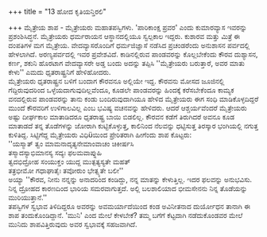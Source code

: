 +++
title = "13 ಹೋದ ಕೃತಿಯನ್ತಿರಲಿ"

+++
ಮೈತ್ರೇಯ ಶಾಪ - ಮೈತ್ರೇಯರು ಮಹಾತಪಸ್ವಿಗಳು. 'ಪಾರಿಕಾಂಕ್ಷ ಪ್ರವರ' ಎಂದು ಕುಮಾರವ್ಯಾಸ ಇವರನ್ನು ಪ್ರಶಂಶಿಸಿದ್ಧನೆ. ಮೈತ್ರೇಯರು ಧರ್ಮರಾಯನ ಆಸ್ಥಾನದಲ್ಲಿಯೂ ಸ್ವಲ್ಪಕಾಲ ಇದ್ದರು. ಕುಶಾರವ ಮತ್ತು ಮಿತ್ರೆ ಈ ದಂಪತಿಗಳ ಮಗ ಮೈತ್ರೇಯ. ವೇದವ್ಯಾಸರೊಂದಿಗೆ ಧರ್ಮಜಿಜ್ಞಾಸೆ ನಡೆಸಿದ ಪ್ರಚಂಡರೆಂದು ಅನುಶಾಸನ ಪರ್ವದಲ್ಲಿ ಹೇಳಲಾಗಿದೆ. ಅರಣ್ಯಪರ್ವದಲ್ಲಿ ಇವರ ಪ್ರವೇಶವಿದೆ. ಕಾಡಿನಲ್ಲಿರುವ ಪಾಂಡವರನ್ನು ಕೊಲ್ಲಬೇಕೆಂದು ಕೌರವ ದುಶ್ಯಾಸನ, ಕರ್ಣ, ಶಕುನಿ ಹೊರಟಾಗ ವೇದವ್ಯಾಸರೇ ಅಡ್ಡ ಬಂದು ಅದನ್ನು ತಪ್ಪಿಸಿ ''ಮೈತ್ರೇಯರು ಬರುತ್ತಾರೆ, ಅವರ ಮಾತು ಕೇಳು'' ಎಮದು ಧೃತರಾಷ್ಟ್ರನಿಗೆ ಹೇಳಿಹೋದರು.  
ಮೈತ್ರೇಯರು ಧೃತರಾಷ್ಟ್ರನ ಬಳಿಗೆ ಬಂದಾಗ ಕೌರವನೂ ಅಲ್ಲಿಯೇ ಇದ್ದ. ಕೌರವನು ಮೋಸದ ಜೂಜಿನಲ್ಲಿ ಗೆದ್ದಿರುವುದರಿಂದ ಒಳ್ಳೆಯದಾಗುವುದಿಲ್ಲವೆಂದೂ, ಕೂಡಲೇ ಪಾಂಡವರನ್ನು ಹಿಂದಕ್ಕೆ ಕರೆಸಬೇಕೆಂದೂ ಕಾಮ್ಯಕ ವನದಲ್ಲಿರುವ ಪಾಂಡವರನ್ನು ತಾನು ಕಂಡು ಬಂದಿರುವುದಾಗಿಯೂ ಹೇಳಿದ ಮೈತ್ರೇಯರು ಈಗ ಸಂಧಿ ಮಾಡಿಕೊಳ್ಳದಿದ್ದರೆ ಮುಂದೆ ಕೌರವರಿಗೆ ಉಳಿಗಾಲವಿಲ್ಲ ಎಂಬ ಭವಿಷ್ಯ ವಚನವನ್ನು ಹೇಳಿದರು. ಆದರೆ ಆಶ್ಚರ್ಯವೆಂದರೆ ಮೈತ್ರೇಯರು ಅಷ್ಟು ದೀರ್ಘಕಾಲ ಮಾತಾಡಿದರೂ ಧೃತರಾಷ್ಟ್ರ ಬಾಯಿ ಬಿಡಲಿಲ್ಲ. ಕೌರವನ ಕಡೆಗೆ ತಿರುಗಿದರೆ ಅವನೂ ಕೂಡ ಮಾತಾಡದೆ ತನ್ನ ತೊಡೆಗಳನ್ನು ಜೋರಾಗಿ ಕುಟ್ಟಿಕೊಳ್ಳುತ್ತ, ಕಾಲಿನಿಂದ ನೆಲವನ್ನು ಧಟ್ಟಿಸುತ್ತ ತಿರಸ್ಕಾರ ಭಂಗಿಯಲ್ಲಿ ನಗುತ್ತ ಕುಳಿತಿದ್ದ. ಸಿಟ್ಟಿಗೆದ್ದ ಮೈತ್ರೇಯರು ವಿಧಿüಯಿಂದ ಪ್ರೇರಿತರಾಗಿ ಹೀಗೆಂದು ಶಾಪ ಕೊಟ್ಟರು:  
''ಯಸ್ಮಾತ್ ತ್ವಂ ಮಾಮನಾದೃತ್ಯನೇಮಾಂವಾಚಂ ಚಿಕೀರ್ಷಸಿ  
ತಸ್ಮಾದಸ್ಯಾಭಿಮಾನಸ್ಯ ಸದ್ಯಃ ಫಲಮವಾಪ್ನುಹಿ  
ತ್ವದಭಿದ್ರೋಹ ಸಂಯುಕ್ತಂ ಯುದ್ದ ಮುತ್ಪತ್ಯಸ್ಯತೇ ಮಹತ್  
ತತ್ರಭೀಮೋ ಗಧಾಘಾತೈಃ ತವೋರುಂ ಭೇತ್ಸ್ಯತೇ ಬಲೀ''  
ಅಯ್ಯಾ ''ಕೌರವ, ನೀನು ನನ್ನನ್ನು ಅನಾದರಿಂದ ಕಂಡಿದ್ದು, ನನ್ನ ಮಾತನ್ನು ಕೇಳುತ್ತಿಲ್ಲ. ಇದರ ಫಲವನ್ನು ಅನುಭವಿಸು. ನಿನ್ನ ದ್ರೋಹದ ಕಾರಣದಿಂದ ಭಾರಿಯ ಸಮರವಾಗುತ್ತದೆ. ಅಲ್ಲಿ ಬಲಶಾಲಿಯಾದ ಭೀಮಸೇನನು ನಿನ್ನ ತೊಡೆಯನ್ನು ಮುರಿಯುತ್ತಾನೆ.''  
ತಪಸ್ವಿಗಳ ಸ್ವಭಾವ ತಿಳಿದಿದ್ದರೂ ಅವರನ್ನು ಅವಮರ್ಯಾದೆಯಿಂದ ಕಂಡ ಅವಿನೀತನಾದ ದುರ್ಯೋಧನ ತಾನಾಗಿ ಈ ಶಾಪ ತಂದುಕೊಂಡಿದ್ದಾನೆ. 'ಮುನಿ' ಎಂದ ಮೇಲೆ ಕೇಳಬೇಕೆ? ತಮ್ಮ ಬಗೆಗೆ ಕೆಟ್ಟದಾಗಿ ನಡೆದುಕೊಂಡವರ ಮೇಲೆ ಮುನಿದು ಶಾಪವಿತ್ತಿರುವುದು ಅವರ ಸ್ವಭಾವಕ್ಕೆ ಸಹಜವಾಗಿದೆ.